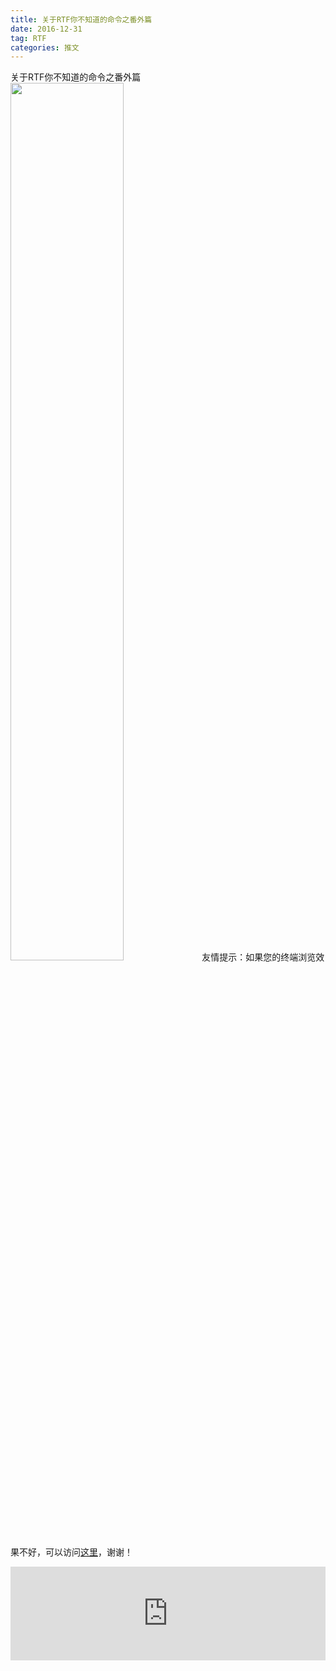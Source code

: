 ```yaml
---
title: 关于RTF你不知道的命令之番外篇
date: 2016-12-31
tag: RTF
categories: 推文
---
```

关于RTF你不知道的命令之番外篇
<img src="http://mmbiz.qpic.cn/mmbiz_jpg/ACviaWTBFxhb2AKhHv2AmBWyYjzSvArnWnkGH5LxYJs0p6DsQBHpHLHVkD3gkibqLib0YzKCJvOTQVZeAw8gia7tww/0?wx_fmt.jpeg" style="width: 60%; height: auto;"/><!--more-->
友情提示：如果您的终端浏览效果不好，可以访问[这里](https://stata-club.github.io/stata_article/2016-12-31.html)，谢谢！
<iframe src="https://stata-club.github.io/stata_article/2016-12-31.html" id="iframepage" frameborder="0" scrolling="no" marginheight="0" marginwidth="0" width="100%" onLoad="iFrameHeight()"></iframe>
<script type="text/javascript" language="javascript">
function iFrameHeight() {
var ifm= document.getElementById("iframepage");
var subWeb = document.frames ? document.frames["iframepage"].document : ifm.contentDocument;   
if(ifm != null && subWeb != null) {
 ifm.height = subWeb.body.scrollHeight;
} 
} 
</script> 